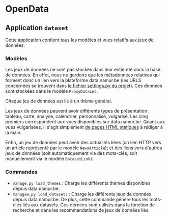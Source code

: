# OpenData

## Application `dataset`

Cette application contient tous les modèles et vues relatifs aux jeux de données.

### Modèles

Les jeux de données ne sont pas stockés dans leur entièreté dans la base de données. En effet, nous ne gardons que les métadonnées relatives qui forment donc un lien vers la plateforme data.namur.be (les URLS concernées se trouvent dans [le fichier settings.py du projet](../open_data/settings.py)). Ces données sont stockées dans le modèle `ProxyDataset`.

Chaque jeu de données est lié à un thème général.

Les jeux de données peuvent avoir différents types de présentation : tableau, carte, analyse, calendrier, personnalisé, vulgarisé. Les cinq premiers correspondent aux vues disponibles sur data.namur.be. Quant aux vues vulgarisées, il s'agit simplement [de pages HTML statiques](templates/popularized) à rédiger à la main.

Enfin, un jeu de données peut avoir des actualités liées (un lien HTTP vers un article représenté par le modèle `NewsArticle`); et des liens vers d'autres jeux de données (soit automatiquement via des mots-clés, soit manuellement via le modèle `DatasetLink`).

### Commandes

* `manage.py load_themes` : Charge les différents thèmes disponibles depuis data.namur.be.
* `managae.py load_datasets` : Charge les différents jeux de données depuis data.namur.be. De plus, cette commande génère tous les mots-clés liés aux datasets. Ces derniers sont utilisés dans la fonction de recherche et dans les recommandations de jeux de données liés.

